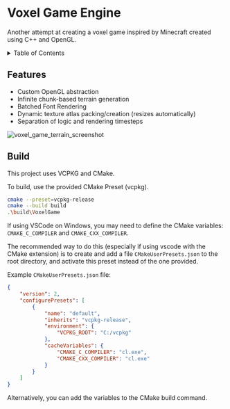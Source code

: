 # Voxel Game Engine
Another attempt at creating a voxel game inspired by Minecraft
created using C++ and OpenGL.

<details>
<summary>Table of Contents</summary>

- [Features](#features)
- [Build](#build)

</details>

## Features
- Custom OpenGL abstraction
- Infinite chunk-based terrain generation
- Batched Font Rendering
- Dynamic texture atlas packing/creation (resizes automatically)
- Separation of logic and rendering timesteps

![voxel_game_terrain_screenshot](https://github.com/user-attachments/assets/81f8ee39-7b4f-46d6-8187-3aadaafbd89e)

## Build
This project uses VCPKG and CMake.

To build, use the provided CMake Preset (vcpkg).

```bash
cmake --preset=vcpkg-release
cmake --build build
.\build\VoxelGame
```

If using VSCode on Windows, you may need to define the CMake
variables: `CMAKE_C_COMPILER` and `CMAKE_CXX_COMPILER`.

The recommended way to do this (especially if using vscode with the CMake extension) 
is to create and add a file `CMakeUserPresets.json` to the root directory, and 
activate this preset instead of the one provided.

Example `CMakeUserPresets.json` file:
```json
{
    "version": 2,
    "configurePresets": [
        {
            "name": "default",
            "inherits": "vcpkg-release",
            "environment": {
                "VCPKG_ROOT": "C:/vcpkg"
            },
            "cacheVariables": {
                "CMAKE_C_COMPILER": "cl.exe",
                "CMAKE_CXX_COMPILER": "cl.exe"
            }
        }
    ]
}
```

Alternatively, you can add the variables to the CMake build command.
